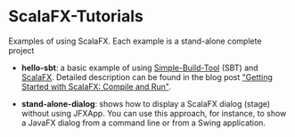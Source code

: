ScalaFX-Tutorials
=================

Examples of using ScalaFX. Each example is a stand-alone complete project

*  __hello-sbt__: 
   a basic example of using [Simple-Build-Tool](http://www.scala-sbt.org/) (SBT) and [ScalaFX](http://scalafx.org). Detailed description can be found in the blog post ["Getting Started with ScalaFX: Compile and Run"](http://codingonthestaircase.wordpress.com/2013/05/17/getting-started-with-scalafx-compile-and-run-2/). 

*  __stand-alone-dialog__:
   shows how to display a ScalaFX dialog (stage) without using JFXApp. You can use this approach, for instance, to show a JavaFX dialog from a command line or from a Swing application.
